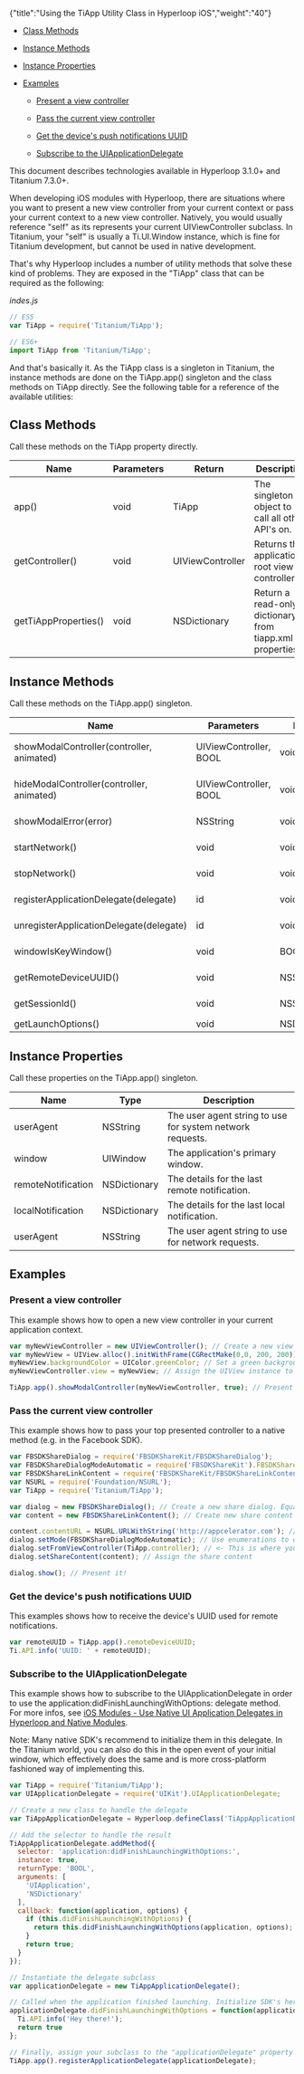 {"title":"Using the TiApp Utility Class in Hyperloop iOS","weight":"40"}

* [Class Methods](#class-methods)

* [Instance Methods](#instance-methods)

* [Instance Properties](#instance-properties)

* [Examples](#examples)

    * [Present a view controller](#present-a-view-controller)

    * [Pass the current view controller](#pass-the-current-view-controller)

    * [Get the device's push notifications UUID](#get-the-device's-push-notifications-uuid)

    * [Subscribe to the UIApplicationDelegate](#subscribe-to-the-uiapplicationdelegate)

This document describes technologies available in Hyperloop 3.1.0+ and Titanium 7.3.0+.

When developing iOS modules with Hyperloop, there are situations where you want to present a new view controller from your current context or pass your current context to a new view controller. Natively, you would usually reference "self" as its represents your current UIViewController subclass. In Titanium, your "self" is usually a Ti.UI.Window instance, which is fine for Titanium development, but cannot be used in native development.

That's why Hyperloop includes a number of utility methods that solve these kind of problems. They are exposed in the "TiApp" class that can be required as the following:

*indes.js*

```javascript
// ES5
var TiApp = require('Titanium/TiApp');

// ES6+
import TiApp from 'Titanium/TiApp';
```

And that's basically it. As the TiApp class is a singleton in Titanium, the instance methods are done on the TiApp.app() singleton and the class methods on TiApp directly. See the following table for a reference of the available utilities:

## Class Methods

Call these methods on the TiApp property directly.

| Name | Parameters | Return | Description |
| --- | --- | --- | --- |
| app() | void | TiApp | The singleton object to call all other API's on. |
| getController() | void | UIViewController | Returns the application's root view controller. |
| getTiAppProperties() | void | NSDictionary | Return a read-only dictionary from tiapp.xml properties. |

## Instance Methods

Call these methods on the TiApp.app() singleton.

| Name | Parameters | Return | Description |
| --- | --- | --- | --- |
| showModalController(controller, animated) | UIViewController, BOOL | void | Presents a view controller on the top presented view controller (e.g. "presentViewController:animated:"). |
| hideModalController(controller, animated) | UIViewController, BOOL | void | Hides a currently presented view controller (e.g. "dismissViewControllerAnimated:completion:"). |
| showModalError(error) | NSString | void | Shows the "red screen of death" indicating an unhandled error. |
| startNetwork() | void | void | Tells application to show network activity indicator. |
| stopNetwork() | void | void | Tells application to hide network activity indicator. |
| registerApplicationDelegate(delegate) | id<UIApplicationDelegate> | void | Registers a new UIApplicationDelegate to the host application. |
| unregisterApplicationDelegate(delegate) | id<UIApplicationDelegate> | void | Unregisters an existing UIApplicationDelegate from the host application. |
| windowIsKeyWindow() | void | BOOL | Indicates weather the current window is the key-window of the host application. |
| getRemoteDeviceUUID() | void | NSString | Returns the remote UUID for the current running device. |
| getSessionId() | void | NSString | Returns the unique identifier for the current application launch. |
| getLaunchOptions() | void | NSDictionary | Returns the application's launch options. |

## Instance Properties

Call these properties on the TiApp.app() singleton.

| Name | Type | Description |
| --- | --- | --- |
| userAgent | NSString | The user agent string to use for system network requests. |
| window | UIWindow | The application's primary window. |
| remoteNotification | NSDictionary | The details for the last remote notification. |
| localNotification | NSDictionary | The details for the last local notification. |
| userAgent | NSString | The user agent string to use for network requests. |

## Examples

### Present a view controller

This example shows how to open a new view controller in your current application context.

```javascript
var myNewViewController = new UIViewController(); // Create a new view controller or pass it from existing libraries / SDK's
var myNewView = UIView.alloc().initWithFrame(CGRectMake(0,0, 200, 200)); // Create a  new UIView with a 200x200 frame
myNewView.backgroundColor = UIColor.greenColor; // Set a green background color
myNewViewController.view = myNewView; // Assign the UIView instance to your UIViewController

TiApp.app().showModalController(myNewViewController, true); // Present the view controller
```

### Pass the current view controller

This example shows how to pass your top presented controller to a native method (e.g. in the Facebook SDK).

```javascript
var FBSDKShareDialog = require('FBSDKShareKit/FBSDKShareDialog');
var FBSDKShareDialogModeAutomatic = require('FBSDKShareKit').FBSDKShareDialogModeAutomatic;
var FBSDKShareLinkContent = require('FBSDKShareKit/FBSDKShareLinkContent');
var NSURL = require('Foundation/NSURL');
var TiApp = require('Titanium/TiApp');

var dialog = new FBSDKShareDialog(); // Create a new share dialog. Equals "FBSDKShareDialog.alloc().init()".
var content = new FBSDKShareLinkContent(); // Create new share content (link-based). Equals "FBSDKShareLinkContent.alloc().init()".

content.contentURL = NSURL.URLWithString('http://appcelerator.com'); // Construct a native URL
dialog.setMode(FBSDKShareDialogModeAutomatic); // Use enumerations to define how the dialog should be shown
dialog.setFromViewController(TiApp.controller); // <- This is where you pass your current context
dialog.setShareContent(content); // Assign the share content

dialog.show(); // Present it!
```

### Get the device's push notifications UUID

This examples shows how to receive the device's UUID used for remote notifications.

```javascript
var remoteUUID = TiApp.app().remoteDeviceUUID;
Ti.API.info('UUID: ' + remoteUUID);
```

### Subscribe to the UIApplicationDelegate

This example shows how to subscribe to the UIApplicationDelegate in order to use the application:didFinishLaunchingWithOptions: delegate method. For more infos, see [iOS Modules - Use Native UI Application Delegates in Hyperloop and Native Modules](/docs/appc/Titanium_SDK/Titanium_SDK_Guide/Hyperloop/Hyperloop_Guides/iOS_Hyperloop_Programming_Guide/iOS_Modules_-_Use_Native_UI_Application_Delegates_in_Hyperloop_and_Native_Modules/).

Note: Many native SDK's recommend to initialize them in this delegate. In the Titanium world, you can also do this in the open event of your initial window, which effectively does the same and is more cross-platform fashioned way of implementing this.

```javascript
var TiApp = require('Titanium/TiApp');
var UIApplicationDelegate = require('UIKit').UIApplicationDelegate;

// Create a new class to handle the delegate
var TiAppApplicationDelegate = Hyperloop.defineClass('TiAppApplicationDelegate', 'NSObject', 'UIApplicationDelegate');

// Add the selector to handle the result
TiAppApplicationDelegate.addMethod({
  selector: 'application:didFinishLaunchingWithOptions:',
  instance: true,
  returnType: 'BOOL',
  arguments: [
    'UIApplication',
    'NSDictionary'
  ],
  callback: function(application, options) {
    if (this.didFinishLaunchingWithOptions) {
      return this.didFinishLaunchingWithOptions(application, options);
    }
    return true;
  }
});

// Instantiate the delegate subclass
var applicationDelegate = new TiAppApplicationDelegate();

// Called when the application finished launching. Initialize SDK's here for example
applicationDelegate.didFinishLaunchingWithOptions = function(application, options) {
  Ti.API.info('Hey there!');
  return true
};

// Finally, assign your subclass to the "applicationDelegate" property of the TiApp class
TiApp.app().registerApplicationDelegate(applicationDelegate);
```
